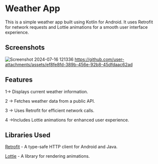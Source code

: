 # Weather App
This is a simple weather app built using Kotlin for Android. It uses Retrofit for network requests and Lottie animations for a smooth user interface experience.

## Screenshots
![Screenshot 2024-07-16 121336](https://github.com/user-attachments/assets/c6aa555a-2f08-42cb-9790-6d32e48144bd)
https://github.com/user-attachments/assets/ef8fe8fd-389b-456e-92b8-45dfdaac62ad

## Features
1-> Displays current weather information.

2 -> Fetches weather data from a public API.

3 -> Uses Retrofit for efficient network calls.

4 ->Includes Lottie animations for enhanced user experience.

## Libraries Used
[Retrofit](https://square.github.io/retrofit/)  - A type-safe HTTP client for Android and Java.

[Lottie](https://lottiefiles.com/)  - A library for rendering animations.
